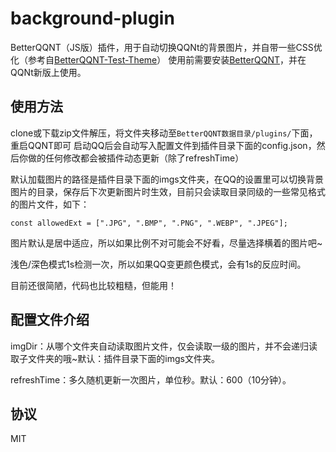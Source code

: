 # background-plugin

BetterQQNT（JS版）插件，用于自动切换QQNt的背景图片，并自带一些CSS优化（参考自[BetterQQNT-Test-Theme](https://github.com/mo-jinran/BetterQQNT-test-theme)）
使用前需要安装[BetterQQNT](https://github.com/mo-jinran/BetterQQNT)，并在QQNt新版上使用。

## 使用方法

clone或下载zip文件解压，将文件夹移动至`BetterQQNT数据目录/plugins/`下面，重启QQNT即可
启动QQ后会自动写入配置文件到插件目录下面的config.json，然后你做的任何修改都会被插件动态更新（除了refreshTime）

默认加载图片的路径是插件目录下面的imgs文件夹，在QQ的设置里可以切换背景图片的目录，保存后下次更新图片时生效，目前只会读取目录同级的一些常见格式的图片文件，如下：

`const allowedExt = [".JPG", ".BMP", ".PNG", ".WEBP", ".JPEG"];  `

图片默认是居中适应，所以如果比例不对可能会不好看，尽量选择横着的图片吧~

浅色/深色模式1s检测一次，所以如果QQ变更颜色模式，会有1s的反应时间。

目前还很简陋，代码也比较粗糙，但能用！

## 配置文件介绍

imgDir：从哪个文件夹自动读取图片文件，仅会读取一级的图片，并不会递归读取子文件夹的哦~默认：插件目录下面的imgs文件夹。

refreshTime：多久随机更新一次图片，单位秒。默认：600（10分钟）。

## 协议

MIT

